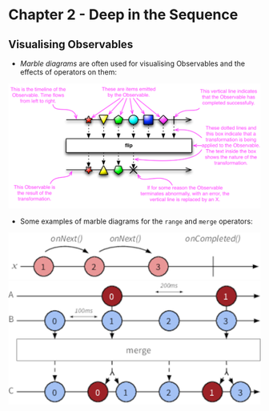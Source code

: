 # Chapter 2 - Deep in the Sequence

## Visualising Observables

- _Marble diagrams_ are often used for visualising Observables and the effects of operators on them:

![Marble Diagram](images/marbleDiagram.png)

- Some examples of marble diagrams for the `range` and `merge` operators:

![Marble Diagram - range](images/rangeDiagram.png)
![Marble Diagram - merge](images/mergeDiagram.png)

